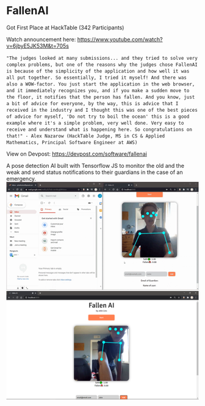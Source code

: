 # FallenAI

Got First Place at HackTable (342 Participants) 


Watch announcement here: https://www.youtube.com/watch?v=6jbyE5JK53M&t=705s 

`"The judges looked at many submissions... and they tried to solve very complex problems, but one of the reasons why the judges chose FallenAI is because of the simplicity of the application and how well it was all put together. So essentially, I tried it myself! And there was also a WOW-factor. You just start the application in the web browser, and it immediately recognizes you, and if you make a sudden move to the floor, it notifies that the person has fallen. And you know, just a bit of advice for everyone, by the way, this is advice that I received in the industry and I thought this was one of the best pieces of advice for myself, 'Do not try to boil the ocean' this is a good example where it's a simple problem, very well done. Very easy to receive and understand what is happening here. So congratulations on that!" - Alex Nazarow (HackTable Judge, MS in CS & Applied Mathematics, Principal Software Engineer at AWS)`

View on Devpost: https://devpost.com/software/fallenai 

A pose detection AI built with Tensorflow JS to monitor the old and the weak and send status notifications to their guardians in the case of an emergency.
<img src="demo.gif"/>
<img src="screenshot.png"/>
